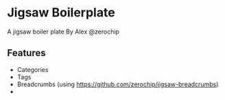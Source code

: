 # Jigsaw Boilerplate

A jigsaw boiler plate By Alex @zerochip

## Features
- Categories
- Tags
- Breadcrumbs (using <https://github.com/zerochip/jigsaw-breadcrumbs>)
- <title> helper function
- asset helper function

See the demo <https://zerochip.github.io/jigsaw-boilerplate>
